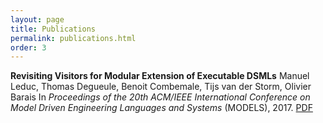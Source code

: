 ```yaml
---
layout: page
title: Publications
permalink: publications.html
order: 3
---
```


**Revisiting Visitors for Modular Extension of Executable DSMLs**
Manuel Leduc, Thomas Degueule, Benoit Combemale, Tijs van der Storm, Olivier Barais
In *Proceedings of the 20th ACM/IEEE International Conference on Model Driven Engineering Languages and Systems* (MODELS), 2017.
[PDF](https://hal.inria.fr/hal-01568169/document)

